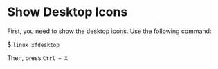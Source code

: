 # Show Desktop Icons

First, you need to show the desktop icons. Use the following command:

$  ```linux xfdesktop```

Then, press `Ctrl + X`
